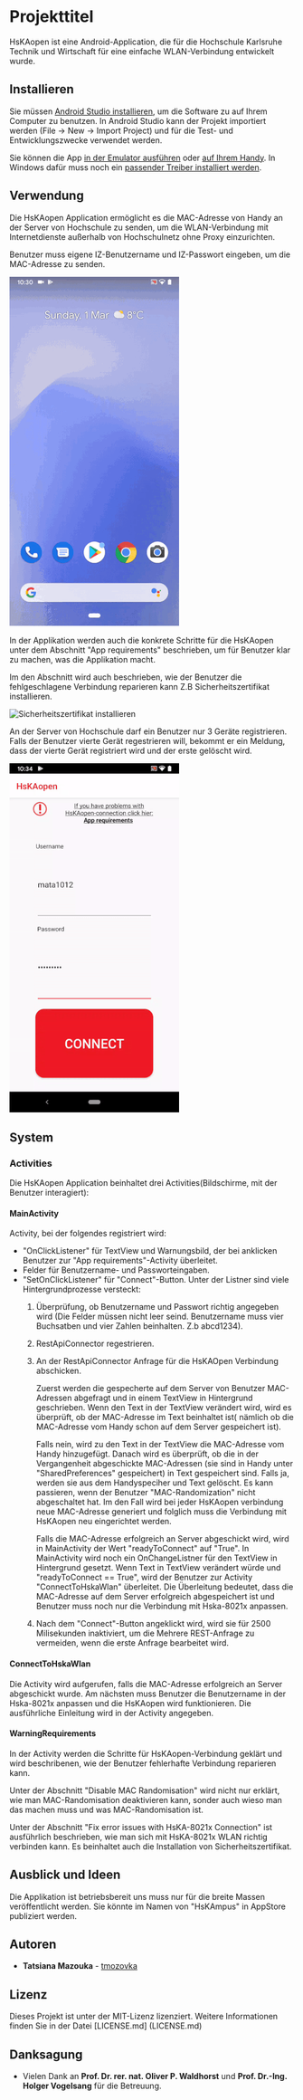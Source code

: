 # Projekttitel

HsKAopen ist eine Android-Application, die für die Hochschule Karlsruhe Technik und Wirtschaft für eine einfache WLAN-Verbindung entwickelt wurde.

## Installieren

Sie müssen [Android Studio installieren](https://developer.android.com/studio/install), um die Software zu auf Ihrem Computer zu benutzen.
In Android Studio kann der Projekt importiert werden (File -> New -> Import Project) und für die Test- und Entwicklungszwecke verwendet werden. 

Sie können die App [in der Emulator ausführen](https://developer.android.com/studio/run/emulator) oder [auf Ihrem Handy](https://developer.android.com/studio/run/device). In Windows dafür muss noch ein [passender Treiber installiert werden](https://developer.android.com/studio/run/oem-usb). 

## Verwendung

Die HsKAopen Application ermöglicht es die MAC-Adresse von Handy an der Server von Hochschule zu senden, um die WLAN-Verbindung mit Internetdienste außerhalb von Hochschulnetz ohne Proxy einzurichten. 

Benutzer muss eigene IZ-Benutzername und IZ-Passwort eingeben, um die MAC-Adresse zu senden. 

![Connect to HsKAopen](images_for_readme/gif_use_app.gif)

In der Applikation werden auch die konkrete Schritte für die HsKAopen unter dem Abschnitt "App requirements" beschrieben, um für Benutzer klar zu machen, was die Applikation macht. 

Im den Abschnitt wird auch beschrieben, wie der Benutzer die fehlgeschlagene Verbindung reparieren kann Z.B Sicherheitszertifikat installieren.

![Sicherheitszertifikat installieren](images_for_readme/install_certificate.gif)

An der Server von Hochschule darf ein Benutzer nur 3 Geräte registrieren. Falls der Benutzer vierte Gerät regestrieren will, bekommt er ein Meldung, dass der vierte Gerät registriert wird und der erste gelöscht wird.

![Registrationsmeldung](images_for_readme/allow_just_3_devices.gif)

## System

### Activities 

Die HsKAopen Application beinhaltet drei Activities(Bildschirme, mit der Benutzer interagiert):

#### MainActivity

Activity, bei der folgendes registriert wird:
* "OnClickListener" für TextView und Warnungsbild, der bei anklicken Benutzer zur "App requirements"-Activity überleitet. 
* Felder für Benutzername- und Passworteingaben. 
* "SetOnClickListener" für "Connect"-Button. Unter der Listner sind viele Hintergrundprozesse versteckt:
    1. Überprüfung, ob Benutzername und Passwort richtig angegeben wird 
    (Die Felder müssen nicht leer seind. Benutzername muss vier Buchsatben und vier Zahlen beinhalten. Z.b abcd1234).
    2. RestApiConnector regestrieren.
    3. An der RestApiConnector Anfrage für die HsKAOpen Verbindung abschicken. 

        Zuerst werden die gespecherte auf dem Server von Benutzer MAC-Adressen abgefragt und in einem TextView in Hintergrund geschrieben.
        Wenn den Text in der TextView verändert wird, wird es überprüft, ob der MAC-Adresse im Text beinhaltet ist( nämlich ob die MAC-Adresse vom Handy schon auf dem Server gespeichert ist). 

        Falls nein, wird zu den Text in der TextView die MAC-Adresse vom Handy hinzugefügt. Danach wird es überprüft, ob die in der Vergangenheit abgeschickte MAC-Adressen (sie sind in Handy unter "SharedPreferences" gespeichert) in Text gespeichert sind. Falls ja, werden sie aus dem Handyspeciher und Text gelöscht. Es kann passieren, wenn der Benutzer "MAC-Randomization" nicht abgeschaltet hat.
        Im den Fall wird bei jeder HsKAopen verbindung neue MAC-Adresse generiert und folglich muss die Verbindung mit HsKAopen neu eingerichtet werden. 

        Falls die MAC-Adresse erfolgreich an Server abgeschickt wird, wird in MainActivity der Wert "readyToConnect" auf "True". 
        In MainActivity wird noch ein OnChangeListner für den TextView in Hintergrund gesetzt. Wenn Text in TextView verändert würde und "readyToConnect == True", wird der Benutzer zur Activity "ConnectToHskaWlan" überleitet. 
        Die Überleitung bedeutet, dass die MAC-Adresse auf dem Server erfolgreich abgespeichert ist und Benutzer muss noch nur die Verbindung mit Hska-8021x anpassen. 
    4. Nach dem "Connect"-Button angeklickt wird, wird sie für 2500 Milisekunden inaktiviert, um die Mehrere REST-Anfrage zu vermeiden, wenn die erste Anfrage bearbeitet wird.

#### ConnectToHskaWlan

Die Activity wird aufgerufen, falls die MAC-Adresse erfolgreich an Server abgeschickt wurde. 
Am nächsten muss Benutzer die Benutzername in der Hska-8021x anpassen und die HsKAopen wird funktionieren.
Die ausführliche Einleitung wird in der Activity angegeben. 

#### WarningRequirements

In der Activity werden die Schritte für HsKAopen-Verbindung geklärt und wird beschribenen, wie der Benutzer fehlerhafte Verbindung reparieren kann. 

Unter der Abschnitt "Disable MAC Randomisation" wird nicht nur erklärt, wie man MAC-Randomisation deaktivieren kann, 
sonder auch wieso man das machen muss und was MAC-Randomisation ist. 

Unter der Abschnitt "Fix error issues with HsKA-8021x Connection" ist ausführlich beschrieben, wie man sich mit HsKA-8021x WLAN richtig verbinden kann. Es beinhaltet auch die Installation von Sicherheitszertifikat.

## Ausblick und Ideen

Die Applikation ist betriebsbereit uns muss nur für die breite Massen veröffentlicht werden. 
Sie könnte im Namen von "HsKAmpus" in AppStore publiziert werden. 

## Autoren

* **Tatsiana Mazouka** - [tmozovka](https://github.com/tmozovka)

## Lizenz

Dieses Projekt ist unter der MIT-Lizenz lizenziert. Weitere Informationen finden Sie in der Datei [LICENSE.md] (LICENSE.md)

## Danksagung

* Vielen Dank an **Prof. Dr. rer. nat. Oliver P. Waldhorst** und **Prof. Dr.-Ing. Holger Vogelsang** für die Betreuung. 